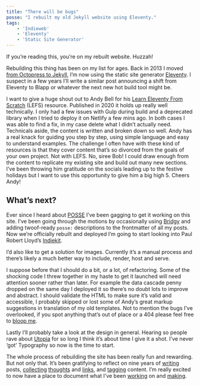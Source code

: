 ```yaml
---
title: "There will be bugs"
posse: "I rebuilt my old Jekyll website using Eleventy."
tags:
    - 'Indieweb'
    - 'Eleventy'
    - 'Static Site Generator'
---
```


If you’re reading this, you’re on my rebuilt website. Huzzah!

Rebuilding this thing has been on my list for ages. Back in 2013 I moved [from Octopress to Jekyll](/writing/2013/02/ground-zero/), I’m now using the static site generator [Eleventy](https://www.11ty.dev/). I suspect in a few years I’ll write a similar post announcing a shift from Eleventy to Blapp or whatever the next new hot build tool might be.

I want to give a huge shout out to Andy Bell for his [Learn Eleventy From Scratch](https://learneleventyfromscratch.com/) (LEFS) resource. Published in 2020 it holds up really well technically. I only had a few issues with Gulp during build and a deprecated library when I tried to deploy it on Netlify a few mins ago. In both cases I was able to find a fix, in my case delete what I didn’t actually need. Technicals aside, the content is written and broken down so well. Andy has a real knack for guiding you step by step, using simple language and easy to understand examples. The challenge I often have with these kind of resources is that they cover content that’s so divorced from the goals of your own project. Not with LEFS. No, siree Bob! I could draw enough from the content to replicate my existing site and build out many new sections. I’ve been throwing him gratitude on the socials leading up to the festive holidays but I want to use this opportunity to give him a big high 5. Cheers Andy!

## What’s next?

Ever since I heard about [POSSE](https://indieweb.org/POSSE) I’ve been gagging to get it working on this site. I’ve been going through the motions by occasionally using [Bridgy](https://brid.gy/about) and adding twoof-ready `posse:` descriptions to the frontmatter of all my posts. Now we’re officially rebuilt and deployed I’m going to start looking into Paul Robert Lloyd’s [Indiekit](https://getindiekit.com/).

I’d also like to get a solution for images. Currently it’s a manual process and there’s likely a much better way to include, render, host and serve.

I suppose before that I should do a bit, or a lot, of refactoring. Some of the shocking code I threw together in my haste to get it launched will need attention sooner rather than later. For example the data cascade penny dropped on the same day I deployed it so there’s no doubt lots to improve and abstract. I should validate the HTML to make sure it’s valid and accessible, I probably skipped or lost some of Andy’s great markup suggestions in translation of my old templates. Not to mention the bugs I’ve overlooked, if you spot anything that’s out of place or a 404 please feel free to [bloop me](https://mastodon.social/@benjaminparry).

Lastly I’ll probably take a look at the design in general. Hearing so people rave about [Utopia](https://utopia.fyi/) for so long I think it’s about time I give it a shot. I’ve never ‘got’ Typography so now is the time to start.

The whole process of rebuilding the site has been really fun and rewarding. But not only that. It’s been gratifying to reflect on nine years of [writing](/writing/) posts, [collecting](/collecting/) [thoughts](/collecting/thoughts/) and [links](/collecting/links/), and [tagging](/tagging/) content. I’m really excited to now have a place to document what I’ve been [working](/working/) on and [making](/making/).